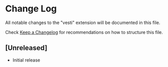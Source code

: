 # Change Log

All notable changes to the "vesti" extension will be documented in this file.

Check [Keep a Changelog](http://keepachangelog.com/) for recommendations on how to structure this file.

## [Unreleased]

- Initial release